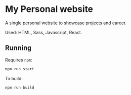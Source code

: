# My Personal website
A single personal website to showcase projects and career.

Used: HTML, Sass, Javascript, React.

## Running

Requires `npm`:

```bash
npm run start
```

To build:
```bash
npm run build
```
